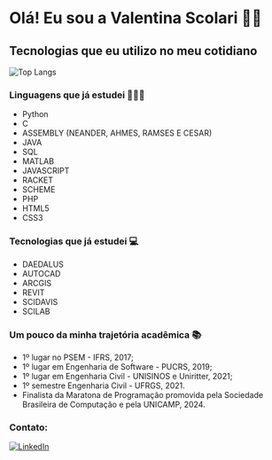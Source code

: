 # Olá! Eu sou a Valentina Scolari 👋🏻

## Tecnologias que eu utilizo no meu cotidiano
![Top Langs](https://github-readme-stats.vercel.app/api/top-langs/?username=valentinascolari&hide_progress=true)

### Linguagens que já estudei 👩🏻‍💻
- Python
- C
- ASSEMBLY (NEANDER, AHMES, RAMSES E CESAR)
- JAVA
- SQL
- MATLAB
- JAVASCRIPT
- RACKET
- SCHEME
- PHP
- HTML5
- CSS3
  
### Tecnologias que já estudei 💻
- DAEDALUS
- AUTOCAD
- ARCGIS
- REVIT
- SCIDAVIS
- SCILAB
  
### Um pouco da minha trajetória acadêmica 📚

- 1º lugar no PSEM - IFRS, 2017;
- 1º lugar em Engenharia de Software - PUCRS, 2019;
- 1º lugar em Engenharia Civil - UNISINOS e Uniritter, 2021;
- 1º semestre Engenharia Civil - UFRGS, 2021.
- Finalista da Maratona de Programação promovida pela Sociedade Brasileira de Computação e pela UNICAMP, 2024.

### Contato:
[![LinkedIn](https://img.shields.io/badge/LinkedIn-0077B5?style=for-the-badge&logo=linkedin&logoColor=white)](https://www.linkedin.com/in/valentina-bechara-scolari/)
